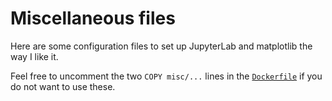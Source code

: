 # Miscellaneous files

Here are some configuration files to set up JupyterLab and matplotlib the way I like it.

Feel free to uncomment the two `COPY misc/...` lines in the [`Dockerfile`](../Dockerfile)
if you do not want to use these.
